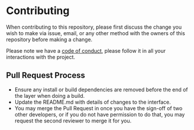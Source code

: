 # **Contributing**
When contributing to this repository, please first discuss the change you wish to make via issue, email, or any other method with the owners of this repository before making a change.

Please note we have a [code of conduct](https://github.com/Ozarion/Classify/blob/master/CODE_OF_CONDUCT.md), please follow it in all your interactions with the project.

## **Pull Request Process**
+ Ensure any install or build dependencies are removed before the end of the layer when doing a build.
+ Update the README.md with details of changes to the interface.
+ You may merge the Pull Request in once you have the sign-off of two other developers, or if you do not have permission to do that, you may request the second reviewer to merge it for you.
